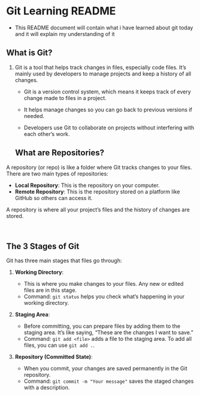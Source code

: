 # Git Learning README 
- This README document will contain what i have learned about git today and it will explain my understanding of it 

## What is Git?

1. Git is a tool that helps track changes in files, especially code files. It’s mainly used by developers to manage projects and keep a history of all changes.

    * Git is a version control system, which means it keeps track of every change made to files in a project.

    * It helps manage changes so you can go back to previous versions if needed.

    * Developers use Git to collaborate on projects without interfering with each other’s work.



    ## What are Repositories?


A repository (or repo) is like a folder where Git tracks changes to your files. There are two main types of repositories:

- **Local Repository**: This is the repository on your computer.
- **Remote Repository**: This is the repository stored on a platform like GitHub so others can access it.

A repository is where all your project’s files and the history of changes are stored.

<BR>

## The 3 Stages of Git
Git has three main stages that files go through:

1. **Working Directory**:
   - This is where you make changes to your files. Any new or edited files are in this stage.
   - Command: `git status` helps you check what’s happening in your working directory.

2. **Staging Area**:
   - Before committing, you can prepare files by adding them to the staging area. It’s like saying, “These are the changes I want to save.”
   - Command: `git add <file>` adds a file to the staging area. To add all files, you can use `git add .`.

3. **Repository (Committed State)**:
   - When you commit, your changes are saved permanently in the Git repository.
   - Command: `git commit -m "Your message"` saves the staged changes with a description.


